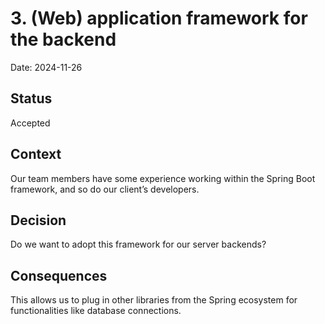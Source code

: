 # 3. (Web) application framework for the backend

Date: 2024-11-26

## Status

Accepted

## Context

Our team members have some experience working within the Spring Boot framework, and so do our client’s developers.

## Decision

Do we want to adopt this framework for our server backends?

## Consequences

This allows us to plug in other libraries from the Spring ecosystem for functionalities like database connections. 
